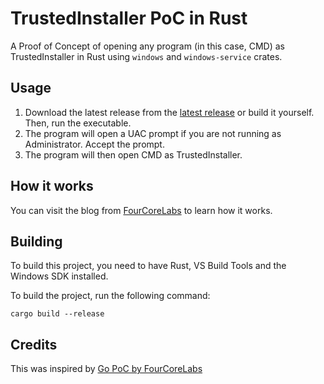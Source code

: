 # TrustedInstaller PoC in Rust
A Proof of Concept of opening any program (in this case, CMD) as TrustedInstaller in Rust using `windows` and `windows-service` crates.

## Usage
1. Download the latest release from the [latest release](https://github.com/holybaechu/trustedinstaller_poc/releases/latest) or build it yourself. Then, run the executable.
2. The program will open a UAC prompt if you are not running as Administrator. Accept the prompt.
3. The program will then open CMD as TrustedInstaller.

## How it works
You can visit the blog from [FourCoreLabs](https://fourcore.io/blogs/no-more-access-denied-i-am-trustedinstaller) to learn how it works.

## Building
To build this project, you need to have Rust, VS Build Tools and the Windows SDK installed.

To build the project, run the following command:
```
cargo build --release
```

## Credits
This was inspired by [Go PoC by FourCoreLabs](https://github.com/FourCoreLabs/TrustedInstallerPOC)
